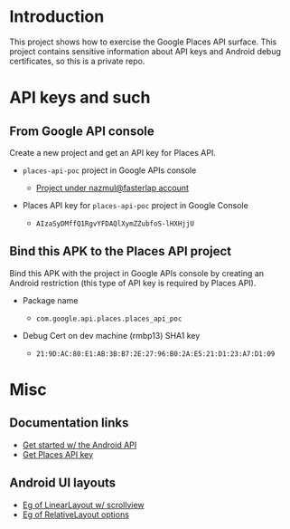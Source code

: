 # Introduction

This project shows how to exercise the Google Places API surface. This project
contains sensitive information about API keys and Android debug certificates,
so this is a private repo.

# API keys and such

## From Google API console

Create a new project and get an API key for Places API.

- `places-api-poc` project in Google APIs console
    - [Project under nazmul@fasterlap account](http://tinyurl.com/yb67bn2f)

- Places API key for `places-api-poc` project in Google Console
    - `AIzaSyDMffQ1RgvYFDAQlXymZZubfoS-lHXHjjU`

## Bind this APK to the Places API project

Bind this APK with the project in Google APIs console by creating an Android
restriction (this type of API key is required by Places API).

- Package name
    - `com.google.api.places.places_api_poc`

- Debug Cert on dev machine (rmbp13) SHA1 key
    - `21:9D:AC:80:E1:AB:3B:B7:2E:27:96:B0:2A:E5:21:D1:23:A7:D1:09`

# Misc

## Documentation links
- [Get started w/ the Android API](https://developers.google.com/places/android-sdk/start)
- [Get Places API key](https://developers.google.com/places/android-sdk/signup)

## Android UI layouts
- [Eg of LinearLayout w/ scrollview](http://tinyurl.com/yaht7rrm)
- [Eg of RelativeLayout options](http://tinyurl.com/y7rer3ch)